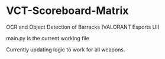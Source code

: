 # VCT-Scoreboard-Matrix

 OCR and Object Detection of Barracks (VALORANT Esports UI)

main.py is the current working file

Currently updating logic to work for all weapons.
